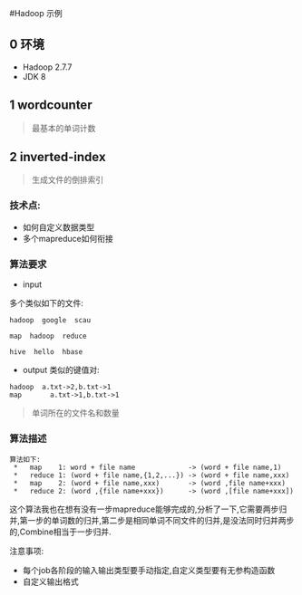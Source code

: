 #Hadoop 示例

## 0 环境
* Hadoop 2.7.7 
* JDK 8

## 1 wordcounter 
> 最基本的单词计数

## 2 inverted-index
> 生成文件的倒排索引

### 技术点:
* 如何自定义数据类型
* 多个mapreduce如何衔接

### 算法要求

* input

多个类似如下的文件:
```text
hadoop  google  scau

map  hadoop  reduce

hive  hello  hbase
```
* output
类似的键值对:
```text
hadoop  a.txt->2,b.txt->1
map       a.txt->1,b.txt->1   
```
> 单词所在的文件名和数量

### 算法描述
```text
算法如下:
 *   map    1: word + file name             -> (word + file name,1)
 *   reduce 1: (word + file name,{1,2,...}) -> (word + file name,xxx)
 *   map    2: (word + file name,xxx)       -> (word ,file name+xxx)
 *   reduce 2: (word ,{file name+xxx})      -> (word ,[file name+xxx])
```
这个算法我也在想有没有一步mapreduce能够完成的,分析了一下,它需要两步归并,第一步的单词数的归并,第二步是相同单词不同文件的归并,是没法同时归并两步的,Combine相当于一步归并.

注意事项:
* 每个job各阶段的输入输出类型要手动指定,自定义类型要有无参构造函数
* 自定义输出格式